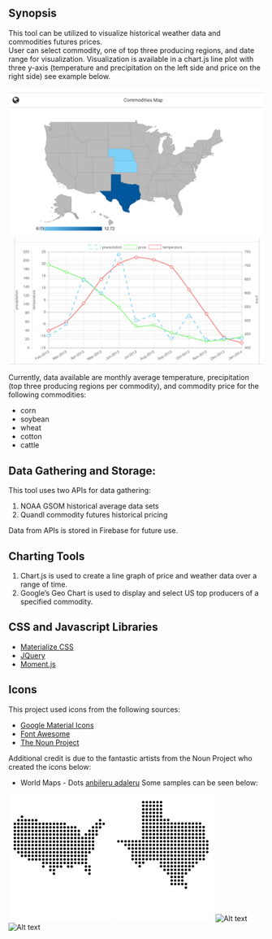 ## Synopsis
This tool can be utilized to visualize historical weather data and commodities futures prices.  
User can select commodity, one of top three producing regions, and date range for visualization. Visualization is available in a chart.js line plot with three y-axis (temperature and precipitation on the left side and price on the right side) see example below.  

![Alt text](assets/images/sampleMap.PNG "sample map")
![Alt text](assets/images/samplePlot.png "sample visualization")

Currently, data available are monthly average temperature, precipitation (top three producing regions per commodity), and commodity price for the following commodities:
+ corn
+ soybean
+ wheat
+ cotton
+ cattle

## Data Gathering and Storage:
This tool uses two APIs for data gathering:

1. NOAA GSOM historical average data sets
2. Quandl commodity futures historical pricing

Data from APIs is stored in Firebase for future use.

## Charting Tools
1. Chart.js is used to create a line graph of price and weather data over a range of time.
2. Google’s Geo Chart is used to display and select US top producers of a specified commodity.

## CSS and Javascript Libraries
+ [Materialize CSS](http://materializecss.com/)
+ [JQuery](http://jquery.com/)
+ [Moment.js](http://momentjs.com/) 

## Icons
This project used icons from the following sources:
+ [Google Material Icons](https://material.io/icons/)
+ [Font Awesome](http://fontawesome.io/)
+ [The Noun Project](https://thenounproject.com/) 

Additional credit is due to the fantastic artists from the Noun Project who created the icons below:
+ World Maps - Dots [anbileru adaleru](https://thenounproject.com/pronoun/collection/world-maps-dots/) Some samples can be seen below:

![Alt text](assets/images/US-Country_icon.svg "US Dots Sample") 
![Alt text](assets/images/US-TX_icon.svg "Texas Dots Sample") 
![Alt text](assets/images/US-IL.svg "Illinois Dots Sample")
![Alt text](assets/images/US-TX.svg "sample map")